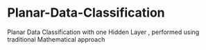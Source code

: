 # Planar-Data-Classification
Planar Data Classification with one Hidden Layer , performed using traditional Mathematical approach
